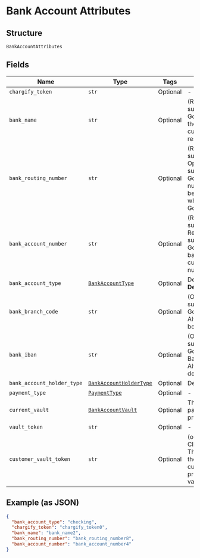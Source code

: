 
# Bank Account Attributes

## Structure

`BankAccountAttributes`

## Fields

| Name | Type | Tags | Description |
|  --- | --- | --- | --- |
| `chargify_token` | `str` | Optional | - |
| `bank_name` | `str` | Optional | (Required when creating a subscription with ACH or GoCardless) The name of the bank where the customer’s account resides |
| `bank_routing_number` | `str` | Optional | (Required when creating a subscription with ACH. Optional when creating a subscription with GoCardless). The routing number of the bank. It becomes bank_code while passing via GoCardless API |
| `bank_account_number` | `str` | Optional | (Required when creating a subscription with ACH. Required when creating a subscription with GoCardless and bank_iban is blank) The customerʼs bank account number |
| `bank_account_type` | [`BankAccountType`](../../doc/models/bank-account-type.md) | Optional | Defaults to checking<br>**Default**: `'checking'` |
| `bank_branch_code` | `str` | Optional | (Optional when creating a subscription with GoCardless) Branch code. Alternatively, an IBAN can be provided |
| `bank_iban` | `str` | Optional | (Optional when creating a subscription with GoCardless). International Bank Account Number. Alternatively, local bank details can be provided |
| `bank_account_holder_type` | [`BankAccountHolderType`](../../doc/models/bank-account-holder-type.md) | Optional | Defaults to personal |
| `payment_type` | [`PaymentType`](../../doc/models/payment-type.md) | Optional | - |
| `current_vault` | [`BankAccountVault`](../../doc/models/bank-account-vault.md) | Optional | The vault that stores the payment profile with the provided vault_token. |
| `vault_token` | `str` | Optional | - |
| `customer_vault_token` | `str` | Optional | (only for Authorize.Net CIM storage or Square) The customerProfileId for the owner of the customerPaymentProfileId provided as the vault_token |

## Example (as JSON)

```json
{
  "bank_account_type": "checking",
  "chargify_token": "chargify_token0",
  "bank_name": "bank_name2",
  "bank_routing_number": "bank_routing_number8",
  "bank_account_number": "bank_account_number4"
}
```

